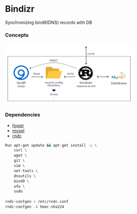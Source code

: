 # Bindizr

Synchronizing bind9(DNS) records with DB

### Concepts

<img src="public/concepts.png" width="420px" height="200x">

### Dependencies

- [hyper](https://hyper.rs/)
- [mysql](https://crates.io/crates/mysql/)
- [rndc](https://crates.io/crates/rndc)

```bash
Run apt-get update && apt-get install -y \
    curl \
    wget \
    git \
    vim \
    net-tools \
    dnsutils \
    bind9 \
    ufw \
    sudo

rndc-confgen > /etc/rndc.conf
rndc-confgen -A hmac-sha224
```
